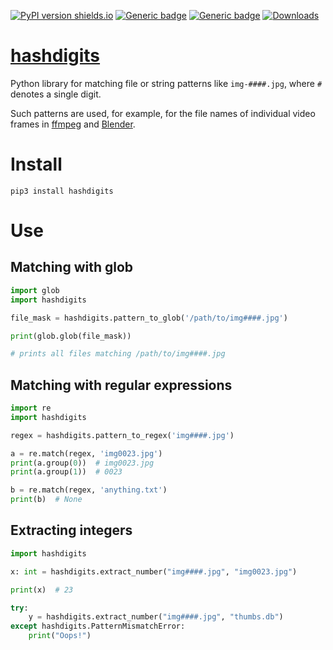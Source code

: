 [![PyPI version shields.io](https://img.shields.io/pypi/v/hashdigits.svg)](https://pypi.python.org/pypi/hashdigits/)
[![Generic badge](https://img.shields.io/badge/Python-3.7+-blue.svg)](#)
[![Generic badge](https://img.shields.io/badge/Tested_on-Windows%20|%20Linux-blue.svg)](#)
[![Downloads](https://pepy.tech/badge/hashdigits/month)](https://pepy.tech/project/hashdigits)

# [hashdigits](https://github.com/rtmigo/hashdigits_py#readme)

Python library for matching file or string patterns like `img-####.jpg`,
where `#` denotes a single digit.

Such patterns are used, for example, for the file names of individual video
frames in  [ffmpeg](https://www.ffmpeg.org/)
and [Blender](https://www.blender.org/).

# Install

```
pip3 install hashdigits
```

# Use

## Matching with glob

```python
import glob
import hashdigits

file_mask = hashdigits.pattern_to_glob('/path/to/img####.jpg')

print(glob.glob(file_mask))

# prints all files matching /path/to/img####.jpg
```

## Matching with regular expressions

```python
import re
import hashdigits

regex = hashdigits.pattern_to_regex('img####.jpg')

a = re.match(regex, 'img0023.jpg')
print(a.group(0))  # img0023.jpg
print(a.group(1))  # 0023

b = re.match(regex, 'anything.txt')
print(b)  # None
```

## Extracting integers

```python
import hashdigits

x: int = hashdigits.extract_number("img####.jpg", "img0023.jpg")

print(x)  # 23

try:
    y = hashdigits.extract_number("img####.jpg", "thumbs.db")
except hashdigits.PatternMismatchError:
    print("Oops!")
```


